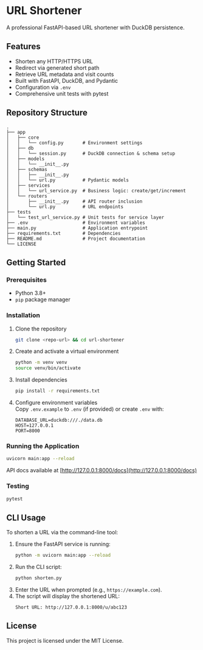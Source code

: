 # URL Shortener

A professional FastAPI-based URL shortener with DuckDB persistence.

## Features
- Shorten any HTTP/HTTPS URL
- Redirect via generated short path
- Retrieve URL metadata and visit counts
- Built with FastAPI, DuckDB, and Pydantic
- Configuration via `.env`
- Comprehensive unit tests with pytest

## Repository Structure
```
.
├── app
│   ├── core
│   │   └── config.py       # Environment settings
│   ├── db
│   │   └── session.py      # DuckDB connection & schema setup
│   ├── models
│   │   └── __init__.py
│   ├── schemas
│   │   ├── __init__.py
│   │   └── url.py          # Pydantic models
│   ├── services
│   │   └── url_service.py  # Business logic: create/get/increment
│   └── routers
│       ├── __init__.py     # API router inclusion
│       └── url.py          # URL endpoints
├── tests
│   └── test_url_service.py # Unit tests for service layer
├── .env                    # Environment variables
├── main.py                 # Application entrypoint
├── requirements.txt        # Dependencies
├── README.md               # Project documentation
└── LICENSE
```

## Getting Started

### Prerequisites
- Python 3.8+
- `pip` package manager

### Installation
1. Clone the repository  
   ```bash
   git clone <repo-url> && cd url-shortener
   ```
2. Create and activate a virtual environment  
   ```bash
   python -m venv venv
   source venv/bin/activate
   ```
3. Install dependencies  
   ```bash
   pip install -r requirements.txt
   ```
4. Configure environment variables  
   Copy `.env.example` to `.env` (if provided) or create `.env` with:  
   ```
   DATABASE_URL=duckdb:///./data.db
   HOST=127.0.0.1
   PORT=8000
   ```

### Running the Application
```bash
uvicorn main:app --reload
```
API docs available at [http://127.0.0.1:8000/docs](http://127.0.0.1:8000/docs)

### Testing
```bash
pytest
```

## CLI Usage

To shorten a URL via the command-line tool:

1. Ensure the FastAPI service is running:
   ```bash
   python -m uvicorn main:app --reload
   ```
2. Run the CLI script:
   ```bash
   python shorten.py
   ```
3. Enter the URL when prompted (e.g., `https://example.com`).
4. The script will display the shortened URL:
   ```
   Short URL: http://127.0.0.1:8000/u/abc123
   ```

## License
This project is licensed under the MIT License.

